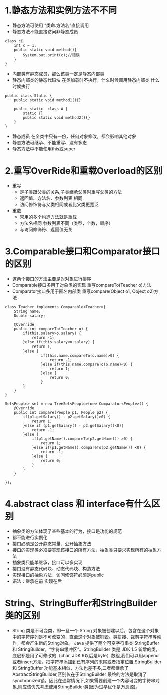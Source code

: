# 1.静态方法和实例方法不不同
-  静态方法可使用 “类命.方法名”直接调用
-  静态方法不能直接访问非静态成员
```
class c{
	int c = 1;
	public static void method(){
		System.out.print(c);//错误
	}
}
```
- 内部类有静态成员，那么该类一定是静态内部类
- 静态内部类的静态代码块 在类加载时不执行，什么时候调用静态内部类  什么时候执行
```
public class Static {
	public static void method1(){}
	
	public static  class A {
		static {}
		public static void method2(){}
	}
}
```
- 静态成员 在全类中只有一份，任何对象修改，都会影响其他对象
- 静态方法可继承、不能重写、没有多态
- 静态方法中不能使用this或super
# 2.重写OverRide和重载Overload的区别
- 重写
	- 是子类跟父类的关系,子类继承父类时重写父类的方法
	- 返回值、方法名、参数列表 相同
	- 访问修饰符与父类相同或者比父类更宽泛
- 重载 
	- 常用的多个构造方法就是重载 
	- 方法名相同 参数列表不同（类型，个数，顺序）   
	- 与访问修饰符、返回值无关
# 3.Comparable接口和Comparator接口的区别
- 这两个接口的方法主要是对对象进行排序 
- Comparable接口多用于对象类的实现    重写compareTo(Teacher o)方法
- Comparator接口多用于匿名内部类      重写compare(Object o1, Object o2)方法
```
class Teacher implements Comparable<Teacher>{
	String name;
	Double salary;
	
	@Override
	public int compareTo(Teacher o) {
		if(this.salary>o.salary) {
			return -1;
		}else if(this.salary<o.salary) {
			return 1;
		}else {
				if(this.name.compareTo(o.name)>0) {
					return -1;
				}else if(this.name.compareTo(o.name)<0) {
					return 1;
				}else {
					return 0;
				}
		}
	}
}
```
```
Set<People> set = new TreeSet<People>(new Comparator<People>() {
	@Override
	public int compare(People p1, People p2) {
		if(p1.getSalary() - p2.getSalary()>0) {
			return 1;
		}else if (p1.getSalary() - p2.getSalary()<0){
			return -1;
		}else {
			if(p1.getName().compareTo(p2.getName()) >0) {
				return 1;
			}else if(p1.getName().compareTo(p2.getName()) <0) {
				return -1;
			}else {
				return 0;
			}
		}
	}
			
});
```
# 4.abstract class 和 interface有什么区别
- 抽象类的方法体现了某些基本的行为，接口是功能的规范
- 都不能进行实例化
- 接口必须是公开静态常量、公开抽象方法
- 接口的实现类必须要实现该接口的所有方法，抽象类只要求实现所有的抽象方法
- 抽象类只能单继承，接口可以多实现
- 接口没有静态代码块、动态代码块、构造方法
- 实现接口的抽象方法，访问修饰符必须是public
- 语法：继承在前  实现在后
# String、StringBuffer和StringBuilder类的区别
- String 类是不可变类，即一旦一个 String 对象被创建以后，包含在这个对象中的字符序列是不可改变的，直至这个对象被销毁。类拼接、裁剪字符串等动作，都会产生新的String对象。
Java 提供了两个可变字符串类 StringBuffer和 StringBuilder，“字符串缓冲区”。StringBuilder 类是 JDK 1.5 新增的类，底层都是用了可修改的（char, JDK 9以后是byte）数组,我们可以用append或者insert方法，把字符串添加到已有序列的末尾或者指定位置,StringBuilder 和 StringBuffer 功能基本相似，方法也差不多,二者都继承了AbstractStringBuilder,区别仅在于StringBuilder 最终的方法是取消了synchronized锁。因此在通常情况下,如果需要创建一个内容可变的字符串对象,则应该优先考虑使用StringBuilder类(因为过早优化是万恶源)。

